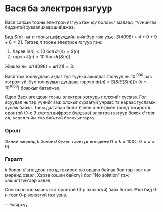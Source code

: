 Вася ба электрон язгуур
=======================
Вася саяхан тооны электрон язгуур гэж юу болохыг мэдээд, түүнийгээ бидэнтэй
хуваалцхаар шийджээ.

Бид $S(n)$ -ыг $n$ тооны цифрүүдийн нийлбэр гэж үзье. $S(4098) = 4+0+9+8 = 21$.
Тэгээд $n$ тооны электрон язгуур гэж:

 1. Хэрэв $S(n) < 10$ бол $dr(n) = S(n)$
 2. хэрэв $S(n) ≥ 10$ бол $dr( S(n) )$

Жишээ нь: $dr(4098) = dr(21) = 3$.

Вася том тоонуудаас айдаг тул түүний ажилдаг тоонууд нь $10^{1000}$ аас
хэтрэхгүй. Бүх тоонуудын дундаас тэрээр $dr(n) = S( S( S( S(n) ) ) )$ ($n ≤
10^{1000}$) болохыг баталжээ.

Одоо Вася өгөгдсөн тооны электрон язгуурыг олохийг хүсжээ. Гол асуудал нь тэр
үүнийг яаж олохыг сураагүй учраас та нараас тусламж хүсэж байна. Таны даагавар
бол $k$ болон $d$ өгөгдсөн тоонд тохирох $k$ оронтой ($0$-с $9$ хүртэл цифрээс
бүрдэнэ) электрон язгуур болох $d$ тоог ол, эсвэл тийм тоо байхгүй болохыг
гарга.


### Оролт
Эхний мөрөнд $k$ болон $d$ бүхэл тоонууд өгөгдөнө ($1 ≤ k ≤ 1000$; $0 ≤ d ≤ 9$).


### Гаралт
$k$ болон $d$ өгөгдсөн тоонд тохирох тоо оршин байгаа бол тэр тоог нэг мөрөнд
хэвэл. Хэрэв оршин байхгүй бол "No solution" гэж хашилтгүйгээр хэвэл.

Сонгосон тоо маань яг $k$ оронтой ($0$-р эхлээгүй) байх ёстой. Мөн бид $0$-н
тоог $0$-р эхлээгүй гэж үзнэ.

-- Баярхүү
